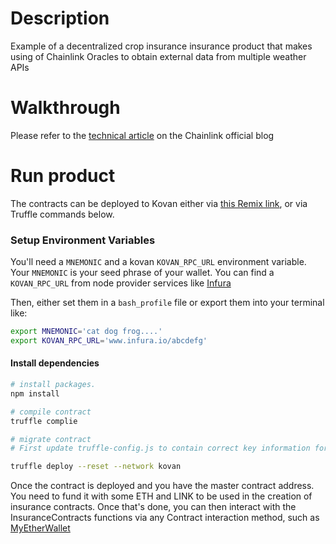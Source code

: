 # Description

Example of a decentralized crop insurance insurance product that makes using of Chainlink Oracles to obtain external data from multiple weather APIs

# Walkthrough

Please refer to the <a href="blog.chain.link/decentralized-insurance-product">technical article</a> on the Chainlink official blog
<br/>

# Run product

The contracts can be deployed to Kovan either via <a href="https://remix.ethereum.org/#version=soljson-v0.4.24+commit.e67f0147.js&optimize=true&evmVersion=null&gist=79cf8c59f1fbf6e6a0327920c9a9c49a">this Remix link</a>, or via Truffle commands below.

### Setup Environment Variables
You'll need a `MNEMONIC` and a kovan `KOVAN_RPC_URL` environment variable. Your `MNEMONIC` is your seed phrase of your wallet. You can find a `KOVAN_RPC_URL` from node provider services like [Infura](https://infura.io/)

Then, either set them in a `bash_profile` file or export them into your terminal like:

```bash
export MNEMONIC='cat dog frog....'
export KOVAN_RPC_URL='www.infura.io/abcdefg'
```

#### Install dependencies

```sh
# install packages.
npm install

# compile contract
truffle complie

# migrate contract
# First update truffle-config.js to contain correct key information for your wallet and infura provider

truffle deploy --reset --network kovan

```

Once the contract is deployed and you have the master contract address. You need to fund it with some ETH and LINK to be used in the creation of insurance contracts. Once that's done, you can then interact with the InsuranceContracts functions via any Contract interaction method, such as <a href="https://www.myetherwallet.com/interface/interact-with-contract">MyEtherWallet</a>

